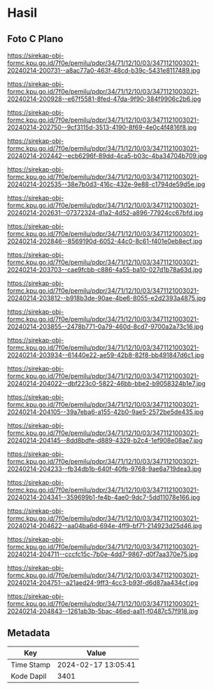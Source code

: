 # Hasil

## Foto C Plano

https://sirekap-obj-formc.kpu.go.id/7f0e/pemilu/pdpr/34/71/12/10/03/3471121003021-20240214-200731--a8ac77a0-463f-48cd-b39c-5431e8117489.jpg

https://sirekap-obj-formc.kpu.go.id/7f0e/pemilu/pdpr/34/71/12/10/03/3471121003021-20240214-200928--e67f5581-8fed-47da-9f90-384f9906c2b6.jpg

https://sirekap-obj-formc.kpu.go.id/7f0e/pemilu/pdpr/34/71/12/10/03/3471121003021-20240214-202750--9cf3115d-3513-4190-8f69-4e0c4f4816f8.jpg

https://sirekap-obj-formc.kpu.go.id/7f0e/pemilu/pdpr/34/71/12/10/03/3471121003021-20240214-202442--ecb6296f-89dd-4ca5-b03c-4ba34704b709.jpg

https://sirekap-obj-formc.kpu.go.id/7f0e/pemilu/pdpr/34/71/12/10/03/3471121003021-20240214-202535--38e7b0d3-416c-432e-9e88-c1794de59d5e.jpg

https://sirekap-obj-formc.kpu.go.id/7f0e/pemilu/pdpr/34/71/12/10/03/3471121003021-20240214-202631--07372324-d1a2-4d52-a896-77924cc67bfd.jpg

https://sirekap-obj-formc.kpu.go.id/7f0e/pemilu/pdpr/34/71/12/10/03/3471121003021-20240214-202846--8569190d-6052-44c0-8c61-f401e0eb8ecf.jpg

https://sirekap-obj-formc.kpu.go.id/7f0e/pemilu/pdpr/34/71/12/10/03/3471121003021-20240214-203703--cae9fcbb-c886-4a55-ba10-027d1b78a63d.jpg

https://sirekap-obj-formc.kpu.go.id/7f0e/pemilu/pdpr/34/71/12/10/03/3471121003021-20240214-203812--b918b3de-90ae-4be6-8055-e2d2393a4875.jpg

https://sirekap-obj-formc.kpu.go.id/7f0e/pemilu/pdpr/34/71/12/10/03/3471121003021-20240214-203855--2478b771-0a79-460d-8cd7-9700a2a73c16.jpg

https://sirekap-obj-formc.kpu.go.id/7f0e/pemilu/pdpr/34/71/12/10/03/3471121003021-20240214-203934--61440e22-ae59-42b8-82f8-bb491847d6c1.jpg

https://sirekap-obj-formc.kpu.go.id/7f0e/pemilu/pdpr/34/71/12/10/03/3471121003021-20240214-204022--dbf223c0-5822-46bb-bbe2-b9058324b1e7.jpg

https://sirekap-obj-formc.kpu.go.id/7f0e/pemilu/pdpr/34/71/12/10/03/3471121003021-20240214-204105--39a7eba6-a155-42b0-9ae5-2572be5de435.jpg

https://sirekap-obj-formc.kpu.go.id/7f0e/pemilu/pdpr/34/71/12/10/03/3471121003021-20240214-204145--8dd8bdfe-d889-4329-b2c4-1ef908e08ae7.jpg

https://sirekap-obj-formc.kpu.go.id/7f0e/pemilu/pdpr/34/71/12/10/03/3471121003021-20240214-204233--fb34db1b-640f-40fb-9768-9ae6a719dea3.jpg

https://sirekap-obj-formc.kpu.go.id/7f0e/pemilu/pdpr/34/71/12/10/03/3471121003021-20240214-204341--359699b1-fe4b-4ae0-9dc7-5dd11078e166.jpg

https://sirekap-obj-formc.kpu.go.id/7f0e/pemilu/pdpr/34/71/12/10/03/3471121003021-20240214-204622--aa04ba6d-694e-4ff9-bf71-214923d25d46.jpg

https://sirekap-obj-formc.kpu.go.id/7f0e/pemilu/pdpr/34/71/12/10/03/3471121003021-20240214-204711--cccfc15c-7b0e-4dd7-9867-d0f7aa370e75.jpg

https://sirekap-obj-formc.kpu.go.id/7f0e/pemilu/pdpr/34/71/12/10/03/3471121003021-20240214-204751--a21aed24-9ff3-4cc3-b93f-d6d87aa434cf.jpg

https://sirekap-obj-formc.kpu.go.id/7f0e/pemilu/pdpr/34/71/12/10/03/3471121003021-20240214-204843--1261ab3b-5bac-46ed-aa11-f0487c57f918.jpg


## Metadata

| Key        | Value               |
| ---------- | ------------------- |
| Time Stamp | 2024-02-17 13:05:41 |
| Kode Dapil | 3401                |



